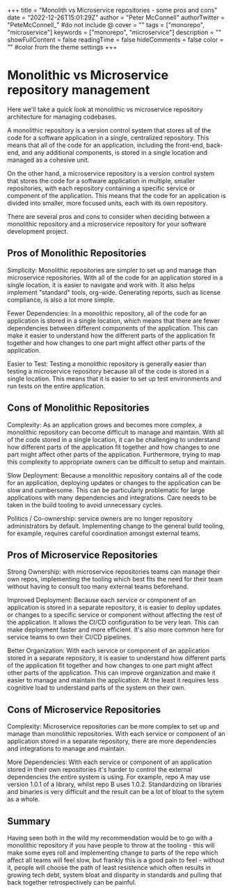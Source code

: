 +++
title = "Monolith vs Microservice repositories - some pros and cons"
date = "2022-12-26T15:01:29Z"
author = "Peter McConnell"
authorTwitter = "PeteMcConnell_" #do not include @
cover = ""
tags = ["monorepo", "microservice"]
keywords = ["monorepo", "microservice"]
description = ""
showFullContent = false
readingTime = false
hideComments = false
color = "" #color from the theme settings
+++

Monolithic vs Microservice repository management
================================================

Here we'll take a quick look at monolithic vs microservice repository architecture for managing codebases.

A monolithic repository is a version control system that stores all of the code for a software application in a single, centralized repository. This means that all of the code for an application, including the front-end, back-end, and any additional components, is stored in a single location and managed as a cohesive unit.

On the other hand, a microservice repository is a version control system that stores the code for a software application in multiple, smaller repositories, with each repository containing a specific service or component of the application. This means that the code for an application is divided into smaller, more focused units, each with its own repository.

There are several pros and cons to consider when deciding between a monolithic repository and a microservice repository for your software development project.

Pros of Monolithic Repositories
-------------------------------

Simplicity: Monolithic repositories are simpler to set up and manage than microservice repositories. With all of the code for an application stored in a single location, it is easier to navigate and work with. It also helps implement "standard" tools, org-wide. Generating reports, such as license compliance, is also a lot more simple.

Fewer Dependencies: In a monolithic repository, all of the code for an application is stored in a single location, which means that there are fewer dependencies between different components of the application. This can make it easier to understand how the different parts of the application fit together and how changes to one part might affect other parts of the application.

Easier to Test: Testing a monolithic repository is generally easier than testing a microservice repository because all of the code is stored in a single location. This means that it is easier to set up test environments and run tests on the entire application.

Cons of Monolithic Repositories
-------------------------------

Complexity: As an application grows and becomes more complex, a monolithic repository can become difficult to manage and maintain. With all of the code stored in a single location, it can be challenging to understand how different parts of the application fit together and how changes to one part might affect other parts of the application. Furthermore, trying to map this complexity to appropriate owners can be difficult to setup and maintain.

Slow Deployment: Because a monolithic repository contains all of the code for an application, deploying updates or changes to the application can be slow and cumbersome. This can be particularly problematic for large applications with many dependencies and integrations. Care needs to be taken in the build tooling to avoid unnecessary cycles.

Politics / Co-ownership: service owners are no longer repository administrators by default. Implementing change to the general build tooling, for example, requires careful coordination amongst external teams.

Pros of Microservice Repositories
---------------------------------

Strong Ownership: with microservice repositories teams can manage their own repos, implementing the tooling which best fits the need for their team without having to consult too many external teams beforehand.

Improved Deployment: Because each service or component of an application is stored in a separate repository, it is easier to deploy updates or changes to a specific service or component without affecting the rest of the application. It allows the CI/CD configuration to be very lean. This can make deployment faster and more efficient. It's also more common here for service teams to own their CI/CD pipelines.

Better Organization: With each service or component of an application stored in a separate repository, it is easier to understand how different parts of the application fit together and how changes to one part might affect other parts of the application. This can improve organization and make it easier to manage and maintain the application. At the least it requires less cognitive load to understand parts of the system on their own.

Cons of Microservice Repositories
---------------------------------

Complexity: Microservice repositories can be more complex to set up and manage than monolithic repositories. With each service or component of an application stored in a separate repository, there are more dependencies and integrations to manage and maintain.

More Dependencies: With each service or component of an application stored in their own repositories it's harder to control the external dependencies the entire system is using. For example, repo A may use version 1.0.1 of a library, whilst repo B uses 1.0.2. Standardizing on libraries and binaries is very difficult and the result can be a lot of bloat to the sytem as a whole.

Summary
-------

Having seen both in the wild my recommendation would be to go with a monolithic repository if you have people to throw at the tooling - this will make some eyes roll and implementing change to parts of the repo which affect all teams will feel slow, but frankly this is a good pain to feel - without it, people will choose the path of least resistence which often results in growing tech debt, system bloat and disparity in standards and pulling that back together retrospectively can be painful.
